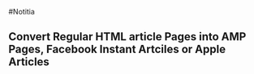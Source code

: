 #Notitia
## Convert Regular HTML article Pages into AMP Pages, Facebook Instant Artciles or Apple Articles
